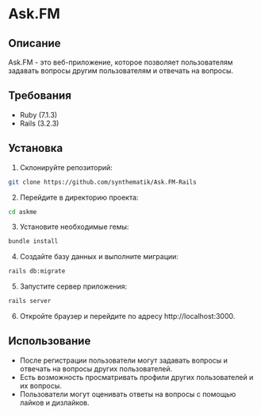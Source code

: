 # Ask.FM

## Описание

Ask.FM - это веб-приложение, которое позволяет пользователям задавать вопросы другим пользователям и отвечать на вопросы.

## Требования

- Ruby (7.1.3)
- Rails (3.2.3)

## Установка

1. Склонируйте репозиторий:

```bash
git clone https://github.com/synthematik/Ask.FM-Rails
```
2. Перейдите в директорию проекта:

```bash
cd askme
```
3. Установите необходимые гемы:

```bash
bundle install
```
4. Создайте базу данных и выполните миграции:

```bash
rails db:migrate
```
5. Запустите сервер приложения:

```bash
rails server
```
6. Откройте браузер и перейдите по адресу http://localhost:3000.

## Использование

- После регистрации пользователи могут задавать вопросы и отвечать на вопросы других пользователей.
- Есть возможность просматривать профили других пользователей и их вопросы.
- Пользователи могут оценивать ответы на вопросы с помощью лайков и дизлайков.
